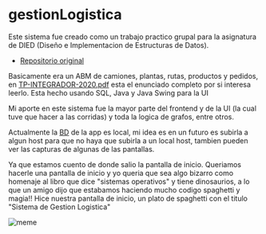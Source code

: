 # gestionLogistica

Este sistema fue creado como un trabajo practico grupal para la asignatura de DIED (Diseño e Implementacion de Estructuras de Datos).

* [Repositorio original](https://github.com/santiespindd/gestionLogistica/)

Basicamente era un ABM de camiones, plantas, rutas, productos y pedidos, en [TP-INTEGRADOR-2020.pdf](https://github.com/Gonzacap/gestionLogistica/blob/master/TP-INTEGRADOR-2020.pdf)
 esta el enunciado completo por si interesa leerlo. Esta hecho usando SQL, Java y Java Swing para la UI

Mi aporte en este sistema fue la mayor parte del frontend y de la UI (la cual tuve que hacer a las corridas) y toda la logica de grafos, entre otros.

Actualmente la [BD](https://github.com/Gonzacap/gestionLogistica/blob/master/died2020.sql) de la app es local, mi idea es en un futuro es subirla a algun host para que no haya que subirla a un local host, tambien pueden ver las capturas de algunas de las pantallas.

Ya que estamos cuento de donde salio la pantalla de inicio.
Queriamos hacerle una pantalla de inicio y yo queria que sea algo bizarro como homenaje al libro que dice "sistemas operativos" y tiene dinosaurios, a lo que un amigo dijo que estabamos haciendo mucho codigo spaghetti y magia!! Hice nuestra pantalla de inicio, un plato de spaghetti con el titulo "Sistema de Gestion Logistica" 


![meme](https://statics.memondo.com/p/s1/crs/2017/10/CR_1053040_ee51bc9627594ff187124bdddabc9fee_siempre_quedan_bien.jpg?cb=8101186) 
